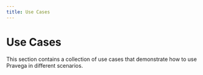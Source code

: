 ```yaml
---
title: Use Cases
---
```


# Use Cases

This section contains a collection of use cases that demonstrate how to use Pravega in different scenarios.
